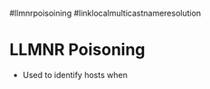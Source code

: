 #llmnrpoisoining
#linklocalmulticastnameresolution

# LLMNR Poisoning

- Used to identify hosts when 
